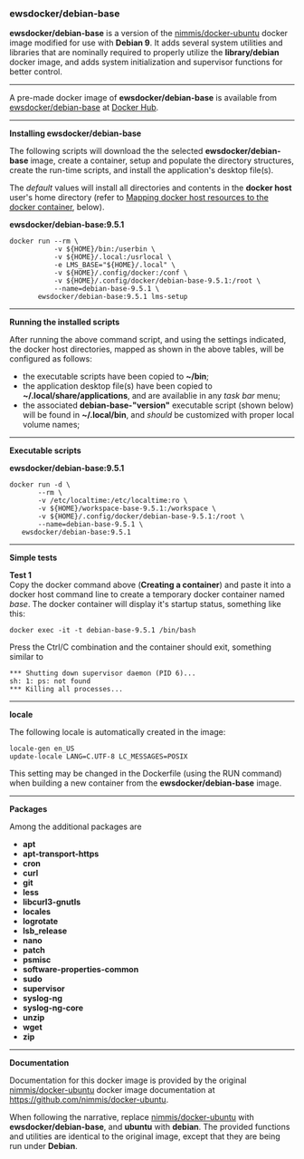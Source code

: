 ### ewsdocker/debian-base

**ewsdocker/debian-base** is a version of the [nimmis/docker-ubuntu](https://github.com/nimmis/docker-ubuntu) docker image modified for use with **Debian 9**.  It adds several system utilities and libraries that are nominally required to properly utilize the **library/debian** docker image, and adds system initialization and supervisor functions for better control.  

______  

A pre-made docker image of **ewsdocker/debian-base** is available from [ewsdocker/debian-base](https://hub.docker.com/r/ewsdocker/debian-base/) at [Docker Hub](https://hub.docker.com).  
______  


**Installing ewsdocker/debian-base**  

The following scripts will download the the selected **ewsdocker/debian-base** image, create a container, setup and populate the directory structures, create the run-time scripts, and install the application's desktop file(s).  

The <i>default</i> values will install all directories and contents in the <b>docker host</b> user's home directory (refer to <a href="#mapping">Mapping docker host resources to the docker container</a>, below).  

**ewsdocker/debian-base:9.5.1**
  
    docker run --rm \
               -v ${HOME}/bin:/userbin \
               -v ${HOME}/.local:/usrlocal \
               -e LMS_BASE="${HOME}/.local" \
               -v ${HOME}/.config/docker:/conf \
               -v ${HOME}/.config/docker/debian-base-9.5.1:/root \
               --name=debian-base-9.5.1 \
           ewsdocker/debian-base:9.5.1 lms-setup  

____  

**Running the installed scripts**

After running the above command script, and using the settings indicated, the docker host directories, mapped as shown in the above tables, will be configured as follows:

 - the executable scripts have been copied to **~/bin**;  
 - the application desktop file(s) have been copied to **~/.local/share/applications**, and are availablie in any _task bar_ menu;  
 - the associated **debian-base-"version"** executable script (shown below) will be found in **~/.local/bin**, and _should_ be customized with proper local volume names;  

____  

**Executable scripts**  

**ewsdocker/debian-base:9.5.1**  
  
    docker run -d \
           --rm \
           -v /etc/localtime:/etc/localtime:ro \
           -v ${HOME}/workspace-base-9.5.1:/workspace \
           -v ${HOME}/.config/docker/debian-base-9.5.1:/root \
           --name=debian-base-9.5.1 \
       ewsdocker/debian-base:9.5.1  

____  


**Simple tests**  

**Test 1**  
Copy the docker command above (**Creating a container**) and paste it into a docker host command line to create a temporary docker container named *base*.  The docker container will display it's startup status, something like this:  

    docker exec -it -t debian-base-9.5.1 /bin/bash 


Press the Ctrl/C combination and the container should exit, something similar to  

    *** Shutting down supervisor daemon (PID 6)...  
    sh: 1: ps: not found  
    *** Killing all processes...  

______  

**locale**  

The following locale is automatically created in the image:  

    locale-gen en_US
    update-locale LANG=C.UTF-8 LC_MESSAGES=POSIX  
  
This setting may be changed in the Dockerfile (using the RUN command) when building a new container from the **ewsdocker/debian-base** image. 

------

**Packages**  

Among the additional packages are   

  - **apt**
  - **apt-transport-https**  
  - **cron** 
  - **curl**
  - **git**
  - **less**
  - **libcurl3-gnutls**
  - **locales**
  - **logrotate** 
  - **lsb_release**
  - **nano** 
  - **patch** 
  - **psmisc**
  - **software-properties-common**
  - **sudo** 
  - **supervisor**
  - **syslog-ng** 
  - **syslog-ng-core** 
  - **unzip** 
  - **wget** 
  - **zip**

______  

**Documentation**  

Documentation for this docker image is provided by the original [nimmis/docker-ubuntu](https://github.com/nimmis/docker-ubuntu) docker image documentation at https://github.com/nimmis/docker-ubuntu.  

When following the narrative, replace [nimmis/docker-ubuntu](https://github.com/nimmis/docker-ubuntu) with **ewsdocker/debian-base**, and **ubuntu** with **debian**.  The provided functions and utilities are identical to the original image, except that they are being run under **Debian**.  
